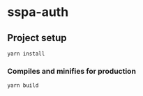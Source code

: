 # sspa-auth

## Project setup
```
yarn install
```

### Compiles and minifies for production
```
yarn build
```
